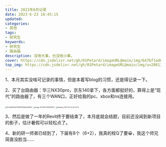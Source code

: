```yaml
---
title: 2023年6月记录
date: 2023-6-23 18:45:15
updated:
categories: 
- 其他
tags: 
- 研究生
keywords:
- 研究生
- 路由器
description: 没啥大事，也没啥小事。
cover: https://cdn.jsdelivr.net/gh/01Petard/imageURL@main/img/647bf1ad691e57166png_e1080.png
top_img: https://cdn.jsdelivr.net/gh/01Petard/imageURL@main/img/u=2881377003,1032036801&fm=253&fmt=auto&app=138&f=PNG.webp
---
```


1、本月其实没啥可记录的事情，但是本着写blog的习惯，还是得记录一下。

2、买了台路由器：华三NX30pro，京东140拿下，各方面都挺好的，算得上是“现代”的路由器了，有三个WAN口，正好给我的pc、xbox和ns连接用。

<img src="https://cdn.jsdelivr.net/gh/01Petard/imageURL@main/img/35c48e692a5781165f19938a3a59602.jpg" alt="35c48e692a5781165f19938a3a59602" style="zoom: 33%;" />

<img src="https://cdn.jsdelivr.net/gh/01Petard/imageURL@main/img/image-20230623185040633.png" alt="image-20230623185040633" style="zoom:33%;" />

<img src="C:\Users\hzx\Desktop\Snipaste_2023-06-23_19-03-52.png" alt="Snipaste_2023-06-23_19-03-52" style="zoom: 33%;" />

3、然后是做了一年的Revit终于要结束了，本月底就会结题，目前还没闻到新项目的影子，估计暑假可以轻松点了。

4、新的研一师弟已经到了，下届有8个（6+2），我真的栓Q了要😀，我这个师兄简直没脸当……
